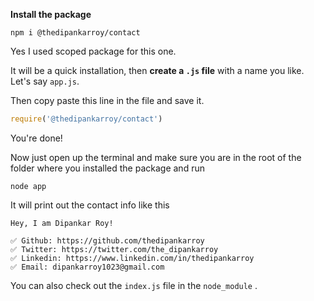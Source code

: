 **Install the package** 

```terminal
npm i @thedipankarroy/contact
```

Yes I used scoped package for this one.

It will be a quick installation, then **create a `.js` file** with a name you like.
Let's say `app.js`.

Then copy paste this line in the file and save it.

```js
require('@thedipankarroy/contact')
```

You're done!

Now just open up the terminal and make sure you are in the root of the folder where you installed the package and run

```terminal
node app
```

It will print out the contact info like this

```
Hey, I am Dipankar Roy!

✅ Github: https://github.com/thedipankarroy
✅ Twitter: https://twitter.com/the_dipankarroy
✅ Linkedin: https://www.linkedin.com/in/thedipankarroy
✅ Email: dipankarroy1023@gmail.com
```

You can also check out the `index.js` file in the `node_module` .
